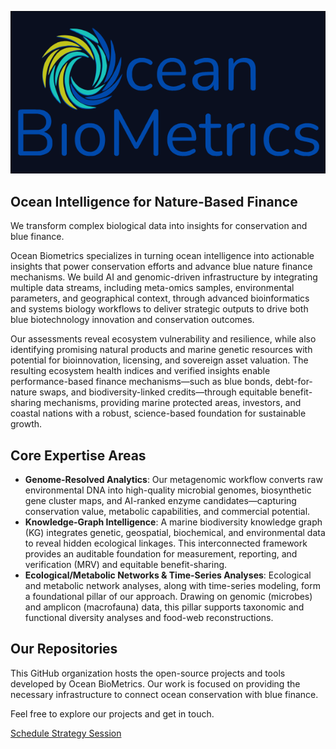 ![Ocean BioMetrics Logo](imgs/OBM_logo.png)

## Ocean Intelligence for Nature-Based Finance

We transform complex biological data into insights for conservation and blue finance.

Ocean Biometrics specializes in turning ocean intelligence into actionable insights that power conservation efforts and advance blue nature finance mechanisms. We build AI and genomic-driven infrastructure by integrating multiple data streams, including meta-omics samples, environmental parameters, and geographical context, through advanced bioinformatics and systems biology workflows to deliver strategic outputs to drive both blue biotechnology innovation and conservation outcomes.

Our assessments reveal ecosystem vulnerability and resilience, while also identifying promising natural products and marine genetic resources with potential for bioinnovation, licensing, and sovereign asset valuation. The resulting ecosystem health indices and verified insights enable performance-based finance mechanisms—such as blue bonds, debt-for-nature swaps, and biodiversity-linked credits—through equitable benefit-sharing mechanisms, providing marine protected areas, investors, and coastal nations with a robust, science-based foundation for sustainable growth.

## Core Expertise Areas

-   **Genome-Resolved Analytics**: Our metagenomic workflow converts raw environmental DNA into high-quality microbial genomes, biosynthetic gene cluster maps, and AI-ranked enzyme candidates—capturing conservation value, metabolic capabilities, and commercial potential.
-   **Knowledge-Graph Intelligence**: A marine biodiversity knowledge graph (KG) integrates genetic, geospatial, biochemical, and environmental data to reveal hidden ecological linkages. This interconnected framework provides an auditable foundation for measurement, reporting, and verification (MRV) and equitable benefit-sharing.
-   **Ecological/Metabolic Networks & Time-Series Analyses**: Ecological and metabolic network analyses, along with time-series modeling, form a foundational pillar of our approach. Drawing on genomic (microbes) and amplicon (macrofauna) data, this pillar supports taxonomic and functional diversity analyses and food-web reconstructions.

## Our Repositories

This GitHub organization hosts the open-source projects and tools developed by Ocean BioMetrics. Our work is focused on providing the necessary infrastructure to connect ocean conservation with blue finance.

Feel free to explore our projects and get in touch.

[Schedule Strategy Session](https://oceanbiometrics.com/#contact)